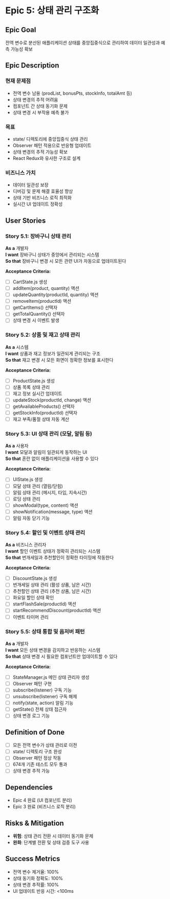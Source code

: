 # Epic 5: 상태 관리 구조화

## Epic Goal
전역 변수로 분산된 애플리케이션 상태를 중앙집중식으로 관리하여 데이터 일관성과 예측 가능성 확보

## Epic Description

### 현재 문제점
- 전역 변수 남용 (prodList, bonusPts, stockInfo, totalAmt 등)
- 상태 변경의 추적 어려움
- 컴포넌트 간 상태 동기화 문제
- 상태 변경 시 부작용 예측 불가

### 목표
- state/ 디렉토리에 중앙집중식 상태 관리
- Observer 패턴 적용으로 반응형 업데이트
- 상태 변경의 추적 가능성 확보
- React Redux와 유사한 구조로 설계

### 비즈니스 가치
- 데이터 일관성 보장
- 디버깅 및 문제 해결 효율성 향상
- 상태 기반 비즈니스 로직 최적화
- 실시간 UI 업데이트 정확성

## User Stories

### Story 5.1: 장바구니 상태 관리
**As a** 개발자  
**I want** 장바구니 상태가 중앙에서 관리되는 시스템  
**So that** 장바구니 변경 시 모든 관련 UI가 자동으로 업데이트된다

**Acceptance Criteria:**
- [ ] CartState.js 생성
- [ ] addItem(product, quantity) 액션
- [ ] updateQuantity(productId, quantity) 액션
- [ ] removeItem(productId) 액션
- [ ] getCartItems() 선택자
- [ ] getTotalQuantity() 선택자
- [ ] 상태 변경 시 이벤트 발생

### Story 5.2: 상품 및 재고 상태 관리
**As a** 시스템  
**I want** 상품과 재고 정보가 일관되게 관리되는 구조  
**So that** 재고 변경 시 모든 화면이 정확한 정보를 표시한다

**Acceptance Criteria:**
- [ ] ProductState.js 생성
- [ ] 상품 목록 상태 관리
- [ ] 재고 정보 실시간 업데이트
- [ ] updateStock(productId, change) 액션
- [ ] getAvailableProducts() 선택자
- [ ] getStockInfo(productId) 선택자
- [ ] 재고 부족/품절 상태 자동 계산

### Story 5.3: UI 상태 관리 (모달, 알림 등)
**As a** 사용자  
**I want** 모달과 알림이 일관되게 동작하는 UI  
**So that** 혼란 없이 애플리케이션을 사용할 수 있다

**Acceptance Criteria:**
- [ ] UIState.js 생성
- [ ] 모달 상태 관리 (열림/닫힘)
- [ ] 알림 상태 관리 (메시지, 타입, 지속시간)
- [ ] 로딩 상태 관리
- [ ] showModal(type, content) 액션
- [ ] showNotification(message, type) 액션
- [ ] 알림 자동 닫기 기능

### Story 5.4: 할인 및 이벤트 상태 관리
**As a** 비즈니스 관리자  
**I want** 할인 이벤트 상태가 정확히 관리되는 시스템  
**So that** 번개세일과 추천할인이 정확한 타이밍에 작동한다

**Acceptance Criteria:**
- [ ] DiscountState.js 생성
- [ ] 번개세일 상태 관리 (활성 상품, 남은 시간)
- [ ] 추천할인 상태 관리 (추천 상품, 남은 시간)
- [ ] 화요일 할인 상태 확인
- [ ] startFlashSale(productId) 액션
- [ ] startRecommendDiscount(productId) 액션
- [ ] 이벤트 타이머 관리

### Story 5.5: 상태 통합 및 옵저버 패턴
**As a** 개발자  
**I want** 모든 상태 변경을 감지하고 반응하는 시스템  
**So that** 상태 변경 시 필요한 컴포넌트만 업데이트할 수 있다

**Acceptance Criteria:**
- [ ] StateManager.js 메인 상태 관리자 생성
- [ ] Observer 패턴 구현
- [ ] subscribe(listener) 구독 기능
- [ ] unsubscribe(listener) 구독 해제
- [ ] notify(state, action) 알림 기능
- [ ] getState() 전체 상태 접근자
- [ ] 상태 변경 로그 기능

## Definition of Done
- [ ] 모든 전역 변수가 상태 관리로 이전
- [ ] state/ 디렉토리 구조 완성
- [ ] Observer 패턴 정상 작동
- [ ] 674개 기존 테스트 모두 통과
- [ ] 상태 변경 추적 가능

## Dependencies
- Epic 4 완료 (UI 컴포넌트 분리)
- Epic 3 완료 (비즈니스 로직 분리)

## Risks & Mitigation
- **위험**: 상태 관리 전환 시 데이터 동기화 문제
- **완화**: 단계별 전환 및 상태 검증 도구 사용

## Success Metrics
- 전역 변수 제거율: 100%
- 상태 동기화 정확도: 100%
- 상태 변경 추적률: 100%
- UI 업데이트 반응 시간: <100ms
